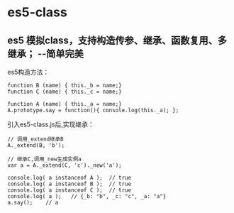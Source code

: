 # es5-class
es5 模拟class，支持构造传参、继承、函数复用、多继承； --简单完美
-----------------------------------

es5构造方法：
```
function B (name) { this._b = name;}
function C (name) { this._c = name;}

function A (name) { this._a = name;}
A.prototype.say = function(){ console.log(this._a); };
```

引入es5-class.js后,实现继承：
```
// 调用_extend继承B
A._extend(B, 'b');

// 继承C,调用_new生成实例a
var a = A._extend(C, 'c')._new('a');

console.log( a instanceof A ); 	// true
console.log( a instanceof B ); 	// true
console.log( a instanceof C );	// true
console.log( a );	// {_b: "b", _c: "c", _a: "a"}
a.say();	// a
```
